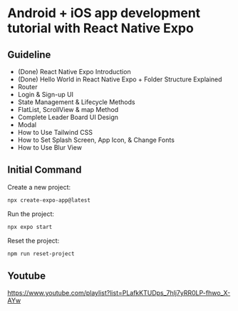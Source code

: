 # Android + iOS app development tutorial with React Native Expo

## Guideline

- (Done) React Native Expo Introduction
- (Done) Hello World in React Native Expo + Folder Structure Explained
- Router
- Login & Sign-up UI
- State Management & Lifecycle Methods
- FlatList, ScrollView & map Method
- Complete Leader Board UI Design
- Modal
- How to Use Tailwind CSS
- How to Set Splash Screen, App Icon, & Change Fonts
- How to Use Blur View

## Initial Command

Create a new project:

```bash
npx create-expo-app@latest
```

Run the project:

```bash
npx expo start
```

Reset the project:

```bash
npm run reset-project
```

## Youtube

https://www.youtube.com/playlist?list=PLafkKTUDps_7hlj7yRR0LP-fhwo_X-AYw
